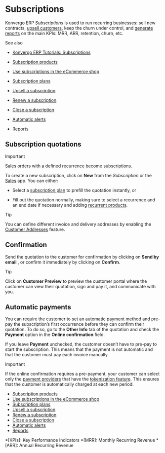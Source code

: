 # Subscriptions

Konvergo ERP _Subscriptions_ is used to run recurring businesses: sell new contracts,
[upsell customers](subscriptions/upselling), keep the churn under
control, and [generate reports](subscriptions/reports) on the main KPIs:
MRR, ARR, retention, churn, etc.

<div class="alert alert-secondary">
<p class="alert-title">
See also</p><ul>
<li><p><a href="https://www.odoo.com/slides/subscription-20">Konvergo ERP Tutorials: Subscriptions</a></p></li>
<li><p><a href="subscriptions/products">Subscription products</a></p></li>
<li><p><a href="subscriptions/ecommerce">Use subscriptions in the eCommerce shop</a></p></li>
<li><p><a href="subscriptions/plans">Subscription plans</a></p></li>
<li><p><a href="subscriptions/upselling">Upsell a subscription</a></p></li>
<li><p><a href="subscriptions/renewals">Renew a subscription</a></p></li>
<li><p><a href="subscriptions/closing">Close a subscription</a></p></li>
<li><p><a href="subscriptions/automatic_alerts">Automatic alerts</a></p></li>
<li><p><a href="subscriptions/reports">Reports</a></p></li>
</ul>
</div>

## Subscription quotations

<div class="alert alert-warning">
<p class="alert-title">
Important</p><p>Sales orders with a defined recurrence become subscriptions.</p>
</div>

To create a new subscription, click on **New** from the _Subscription_ or the
[Sales](../sales) app. You can either:

  * Select a [subscription plan](subscriptions/plans) to prefill the quotation instantly, or

  * Fill out the quotation normally, making sure to select a recurrence and an end date if necessary and adding [recurrent products](subscriptions/products).

<div class="alert alert-info">
<p class="alert-title">
Tip</p><p>You can define different invoice and delivery addresses by enabling the <a href="../finance/accounting/customer_invoices/customer_addresses">Customer Addresses</a> feature.</p>
</div>

## Confirmation

Send the quotation to the customer for confirmation by clicking on **Send by
email** , or confirm it immediately by clicking on **Confirm**.

<div class="alert alert-info">
<p class="alert-title">
Tip</p><p>Click on <b>Customer Preview</b> to preview the customer portal where the customer can view
their quotation, sign and pay it, and communicate with you.</p>
</div>

## Automatic payments

You can require the customer to set an automatic payment method and pre-pay
the subscription’s first occurrence before they can confirm their quotation.
To do so, go to the **Other Info** tab of the quotation and check the
**Payment** option in the **Online confirmation** field.

If you leave **Payment** unchecked, the customer doesn’t have to pre-pay to
start the subscription. This means that the payment is not automatic and that
the customer must pay each invoice manually.

<div class="alert alert-warning">
<p class="alert-title">
Important</p><p>If the online confirmation requires a pre-payment, your customer can select only the
<a href="../finance/payment_providers#payment-providers-supported-providers"><span class="std std-ref">payment providers</span></a> that have the <a href="../finance/payment_providers#payment-providers-tokenization"><span class="std std-ref">tokenization
feature</span></a>. This ensures that the customer is automatically
charged at each new period.</p>
</div>

  * [Subscription products](subscriptions/products)
  * [Use subscriptions in the eCommerce shop](subscriptions/ecommerce)
  * [Subscription plans](subscriptions/plans)
  * [Upsell a subscription](subscriptions/upselling)
  * [Renew a subscription](subscriptions/renewals)
  * [Close a subscription](subscriptions/closing)
  * [Automatic alerts](subscriptions/automatic_alerts)
  * [Reports](subscriptions/reports)

  *[KPIs]: Key Performance Indicators
  *[MRR]: Monthly Recurring Revenue
  *[ARR]: Annual Recurring Revenue

